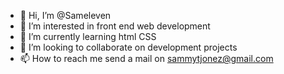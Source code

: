- 👋 Hi, I’m @Sameleven
- 👀 I’m interested in front end web development 
- 🌱 I’m currently learning html CSS 
- 💞️ I’m looking to collaborate on development projects 
- 📫 How to reach me send a mail on sammytjonez@gmail.com 

<!---
Sameleven/Sameleven is a ✨ special ✨ repository because its `README.md` (this file) appears on your GitHub profile.
You can click the Preview link to take a look at your changes.
--->
